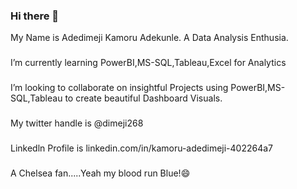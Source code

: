 ### Hi there 👋
My Name is Adedimeji Kamoru Adekunle.
A Data Analysis Enthusia.

###
I’m currently learning PowerBI,MS-SQL,Tableau,Excel for Analytics

###
I’m looking to collaborate on insightful Projects using PowerBI,MS-SQL,Tableau to create beautiful Dashboard Visuals.

### 
My twitter handle is @dimeji268
###
Linkedln Profile is linkedin.com/in/kamoru-adedimeji-402264a7

###
A Chelsea fan.....Yeah my blood run Blue!😄
<!--
**dimeji268/dimeji268** is a ✨ _special_ ✨ repository because its `README.md` (this file) appears on your GitHub profile.
I’m currently working on PowerBI,MS-SQL,Tableau
Here are some ideas to get you started:

- 🔭 I’m currently working on PowerBI,MS-SQL,Tableau...
- 🌱 I’m currently learning Data.Analysis..
- 👯 I’m looking to collaborate on ...
- 🤔 I’m looking for help with ...
- 💬 Ask me about ...
- 📫 How to reach me: ...
- 😄 Pronouns: ...
- ⚡ Fun fact: ...
-->
